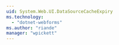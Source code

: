 ```yaml
---
uid: System.Web.UI.DataSourceCacheExpiry
ms.technology: 
  - "dotnet-webforms"
ms.author: "riande"
manager: "wpickett"
---
```

